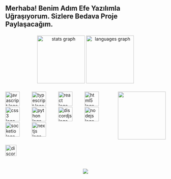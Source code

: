 <h2 align="left">Merhaba! Benim Adım Efe Yazılımla Uğraşıyorum. Sizlere Bedava Proje Paylaşacağım.</h2>

###

<div align="center">
  <img src="https://github-readme-stats.vercel.app/api?username=Efe113&hide_title=false&hide_rank=false&show_icons=true&include_all_commits=true&count_private=false&disable_animations=false&theme=dracula&locale=en&hide_border=true&custom_title=%C4%B0statistiklerim" height="150" alt="stats graph"  />
  <img src="https://github-readme-stats.vercel.app/api/top-langs?username=Efe113&locale=en&hide_title=false&layout=compact&card_width=320&langs_count=5&theme=dracula&hide_border=true&custom_title=En%20%C3%87ok%20Kulland%C4%B1%C4%9F%C4%B1m%20Diller" height="150" alt="languages graph"  />
</div>

###

<img align="right" height="150" src="https://cdn.discordapp.com/avatars/640056735700221953/a_dc1e29ab019e4e931aca4886dd0dae6e.gif?size=1024&width=584&height=584"  />

###

<div align="left">
  <img src="https://cdn.jsdelivr.net/gh/devicons/devicon/icons/javascript/javascript-original.svg" height="45" alt="javascript logo"  />
  <img width="30" />
  <img src="https://cdn.jsdelivr.net/gh/devicons/devicon/icons/typescript/typescript-original.svg" height="45" alt="typescript logo"  />
  <img width="30" />
  <img src="https://cdn.jsdelivr.net/gh/devicons/devicon/icons/react/react-original.svg" height="45" alt="react logo"  />
  <img width="30" />
  <img src="https://cdn.jsdelivr.net/gh/devicons/devicon/icons/html5/html5-original.svg" height="45" alt="html5 logo"  />
  <img width="30" />
  <img src="https://cdn.jsdelivr.net/gh/devicons/devicon/icons/css3/css3-original.svg" height="45" alt="css3 logo"  />
  <img width="30" />
  <img src="https://cdn.jsdelivr.net/gh/devicons/devicon/icons/python/python-original.svg" height="45" alt="python logo"  />
  <img width="30" />
  <img src="https://cdn.jsdelivr.net/gh/devicons/devicon/icons/discordjs/discordjs-original.svg" height="45" alt="discordjs logo"  />
  <img width="30" />
  <img src="https://cdn.jsdelivr.net/gh/devicons/devicon/icons/nodejs/nodejs-original.svg" height="45" alt="nodejs logo"  />
  <img width="30" />
  <img src="https://cdn.jsdelivr.net/gh/devicons/devicon/icons/socketio/socketio-original.svg" height="45" alt="socketio logo"  />
  <img width="30" />
  <img src="https://cdn.jsdelivr.net/gh/devicons/devicon/icons/nextjs/nextjs-original.svg" height="45" alt="nextjs logo"  />
</div>

###

<div align="left">
  <a href="<https://discord.com/users/640056735700221953>" target="_blank">
    <img src="https://img.shields.io/static/v1?message=Adresim&logo=discord&label=Discord&color=7289DA&logoColor=white&labelColor=&style=for-the-badge" height="35" alt="discord logo"  />
  </a>
</div>

###

<br clear="both">

<div align="center">
  <img src="https://profile-counter.glitch.me/Efe113/count.svg?"  />
</div>

###
